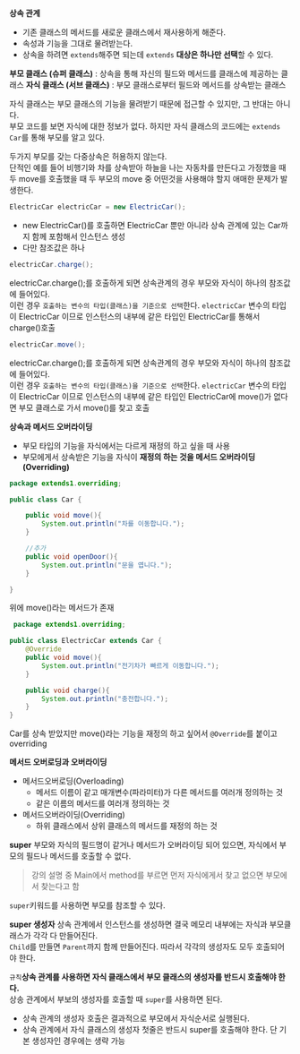 **상속 관계**
- 기존 클래스의 메서드를 새로운 클래스에서 재사용하게 해준다.
- 속성과 기능을 그대로 물려받는다.
- 상속을 하려면 `extends`해주면 되는데 `extends` **대상은 하나만 선택**할 수 있다.

**부모 클래스 (슈퍼 클래스)** : 상속을 통해 자신의 필드와 메서드를 클래스에 제공하는 클래스
**자식 클래스 (서브 클래스)** : 부모 클래스로부터 필드와 메서드를 상속받는 클래스

자식 클래스는 부모 클래스의 기능을 물려받기 때문에 접근할 수 있지만, 그 반대는 아니다.\
부모 코드를 보면 자식에 대한 정보가 없다. 하지만 자식 클래스의 코드에는 `extends Car`를 통해 부모를 알고 있다.

두가지 부모를 갖는 다중상속은 허용하지 않는다.\
단적인 예를 들어 비행기와 차를 상속받아 하늘을 나는 자동차를 만든다고 가정했을 때
두 move를 호출했을 때 두 부모의 move 중 어떤것을 사용해야 할지 애매한 문제가 발생한다.

```java
ElectricCar electricCar = new ElectricCar();
```
- new ElectricCar()를 호출하면 ElectricCar 뿐만 아니라 상속 관계에 있는 Car까지 함께 포함해서 인스턴스 생성
- 다만 참조값은 하나

```java
electricCar.charge();
```
electricCar.charge();를 호출하게 되면 상속관계의 경우 부모와 자식이 하나의 참조값에 들어있다.\
이런 경우 `호출하는 변수의 타입(클래스)을 기준으로 선택`한다.
`electricCar` 변수의 타입이 ElectricCar 이므로 인스턴스의 내부에 같은 타입인 ElectricCar를 통해서 charge()호출

```java
electricCar.move();
```
electricCar.charge();를 호출하게 되면 상속관계의 경우 부모와 자식이 하나의 참조값에 들어있다.\
이런 경우 `호출하는 변수의 타입(클래스)을 기준으로 선택`한다.
`electricCar` 변수의 타입이 ElectricCar 이므로 인스턴스의 내부에 같은 타입인 ElectricCar에 move()가 없다면
부모 클래스로 가서 move()를 찾고 호출

**상속과 메서드 오버라이딩**
- 부모 타입의 기능을 자식에서는 다르게 재정의 하고 싶을 때 사용
- 부모에게서 상속받은 기능을 자식이 **재정의 하는 것을 메서드 오버라이딩(Overriding)**

```java
package extends1.overriding;

public class Car {

    public void move(){
        System.out.println("차를 이동합니다.");
    }

    //추가
    public void openDoor(){
        System.out.println("문을 엽니다.");
    }

}

```
위에 move()라는 메서드가 존재
```java
 package extends1.overriding;

public class ElectricCar extends Car {
    @Override
    public void move(){
        System.out.println("전기차가 빠르게 이동합니다.");
    }

    public void charge(){
        System.out.println("충전합니다.");
    }
}
```
Car를 상속 받았지만 move()라는 기능을 재정의 하고 싶어서 `@Override`를 붙이고 overriding

**메서드 오버로딩과 오버라이딩**
- 메서드오버로딩(Overloading)
  - 메서드 이름이 같고 매개변수(파라미터)가 다른 메서드를 여러개 정의하는 것
  - 같은 이름의 메서드를 여러개 정의하는 것
- 메서드오버라이딩(Overriding)
  - 하위 클래스에서 상위 클래스의 메서드를 재정의 하는 것

**super**
부모와 자식의 필드명이 같거나 메서드가 오버라이딩 되어 있으면, 자식에서 부모의 필드나 메서드를 호출할 수 없다.
>강의 설명 중 Main에서 method를 부르면 먼저 자식에게서 찾고 없으면 부모에서 찾는다고 함

`super`키워드를 사용하면 부모를 참조할 수 있다.

**super 생성자**
상속 관계에서 인스턴스를 생성하면 결국 메모리 내부에는 자식과 부모클래스가 각각 다 만들어진다.\
`Child`를 만들면 `Parent`까지 함께 만들어진다.
따라서 각각의 생성자도 모두 호출되어야 한다.

`규칙`**상속 관계를 사용하면 자식 클래스에서 부모 클래스의 생성자를 반드시 호출해야 한다.**\
상송 관계에서 부보의 생성자를 호출할 때 ``super``를 사용하면 된다.

- 상속 관계의 생성자 호출은 결과적으로 부모에서 자식순서로 실행된다. 
- 상속 관계에서 자식 클래스의 생성자 첫줄은 반드시 super를 호출해야 한다. 단 기본 생성자인 경우에는 생략 가능


